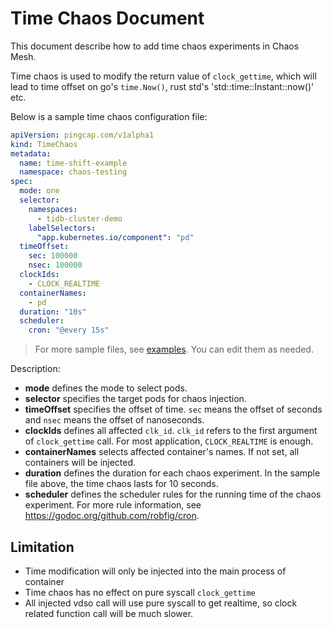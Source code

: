 # Time Chaos Document

This document describe how to add time chaos experiments in Chaos Mesh.

Time chaos is used to modify the return value of `clock_gettime`, which will lead to time offset on go's `time.Now()`, rust std's 'std::time::Instant::now()' etc.

Below is a sample time chaos configuration file:

```yaml
apiVersion: pingcap.com/v1alpha1
kind: TimeChaos
metadata:
  name: time-shift-example
  namespace: chaos-testing
spec:
  mode: one
  selector:
    namespaces:
      - tidb-cluster-demo
    labelSelectors:
      "app.kubernetes.io/component": "pd"
  timeOffset:
    sec: 100000
    nsec: 100000
  clockIds:
    - CLOCK_REALTIME
  containerNames: 
    - pd
  duration: "10s"
  scheduler:
    cron: "@every 15s"
```

> For more sample files, see [examples](../examples). You can edit them as needed. 

Description:

* **mode** defines the mode to select pods.
* **selector** specifies the target pods for chaos injection.
* **timeOffset** specifies the offset of time. `sec` means the offset of seconds and `nsec` means the offset of nanoseconds.
* **clockIds** defines all affected `clk_id`. `clk_id` refers to the first argument of `clock_gettime` call. For most application, `CLOCK_REALTIME` is enough.
* **containerNames** selects affected container's names. If not set, all containers will be injected.
* **duration** defines the duration for each chaos experiment. In the sample file above, the time chaos lasts for 10 seconds.
* **scheduler** defines the scheduler rules for the running time of the chaos experiment. For more rule information, see <https://godoc.org/github.com/robfig/cron>.

## Limitation

* Time modification will only be injected into the main process of container
* Time chaos has no effect on pure syscall `clock_gettime`
* All injected vdso call will use pure syscall to get realtime, so clock related function call will be much slower.